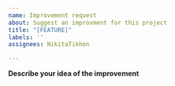 ```yaml
---
name: Improvement request
about: Suggest an improvment for this project
title: "[FEATURE]"
labels: ''
assignees: NikitaTikhon

---
```


**Describe your idea of the improvement**
